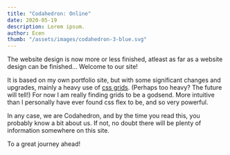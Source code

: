 ```yaml
---
title: "Codahedron: Online"
date: 2020-05-19
description: Lorem ipsum.
author: Ecen
thumb: "/assets/images/codahedron-3-blue.svg"
---
```


The website design is now more or less finished, atleast as far as a website design can be finished... Welcome to our site!

It is based on my own portfolio site, but with some significant changes and upgrades, mainly a heavy use of [css grids](https://developer.mozilla.org/en-US/docs/Web/CSS/CSS_Grid_Layout/Basic_Concepts_of_Grid_Layout). (Perhaps too heavy? The future will tell!) For now I am really finding grids to be a godsend. More intuitive than I personally have ever found css flex to be, and so very powerful.

In any case, we are Codahedron, and by the time you read this, you probably know a bit about us. If not, no doubt there will be plenty of information somewhere on this site.

To a great journey ahead!
